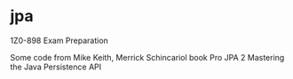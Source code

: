 # jpa
1Z0-898 Exam Preparation

Some code from Mike Keith, Merrick Schincariol book Pro JPA 2 Mastering the Java Persistence API
